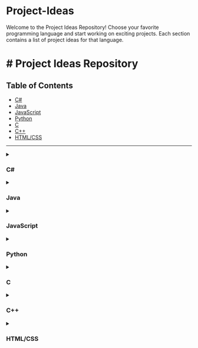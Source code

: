 # Project-Ideas
Welcome to the Project Ideas Repository! Choose your favorite programming language and start working on exciting projects. Each section contains a list of project ideas for that language.
<!DOCTYPE html>
<html lang="en">
<head>
    <meta charset="UTF-8">
    <meta name="viewport" content="width=device-width, initial-scale=1.0">
</head>
<body>

<h1># Project Ideas Repository</h1>


<h2>Table of Contents</h2>
<ul>
    <li><a href="#csharp">C#</a></li>
    <li><a href="#java">Java</a></li>
    <li><a href="#javascript">JavaScript</a></li>
    <li><a href="#python">Python</a></li>
    <li><a href="#c">C</a></li>
    <li><a href="#cpp">C++</a></li>
    <li><a href="#htmlcss">HTML/CSS</a></li>
</ul>

<hr>

<!-- C# Section -->
<details id="csharp">
    <summary><h3>C#</h3></summary>
    <ul>
        <li>Project Idea 1</li>
        <li>Project Idea 2</li>
        <li>Project Idea 3</li>
    </ul>
</details>

<!-- Java Section -->
<details id="java">
    <summary><h3>Java</h3></summary>
    <ul>
        <li>Project Idea 1</li>
        <li>Project Idea 2</li>
        <li>Project Idea 3</li>
    </ul>
</details>

<!-- JavaScript Section -->
<details id="javascript">
    <summary><h3>JavaScript</h3></summary>
    <ul>
        <li>Project Idea 1</li>
        <li>Project Idea 2</li>
        <li>Project Idea 3</li>
    </ul>
</details>

<!-- Python Section -->
<details id="python">
    <summary><h3>Python</h3></summary>
    <ul>
        <li>Project Idea 1</li>
        <li>Project Idea 2</li>
        <li>Project Idea 3</li>
    </ul>
</details>

<!-- C Section -->
<details id="c">
    <summary><h3>C</h3></summary>
    <ul>
        <li>Project Idea 1</li>
        <li>Project Idea 2</li>
        <li>Project Idea 3</li>
    </ul>
</details>

<!-- C++ Section -->
<details id="cpp">
    <summary><h3>C++</h3></summary>
    <ul>
        <li>Project Idea 1</li>
        <li>Project Idea 2</li>
        <li>Project Idea 3</li>
    </ul>
</details>

<!-- HTML/CSS Section -->
<details id="htmlcss">
    <summary><h3>HTML/CSS</h3></summary>
    <ul>
        <li>Project Idea 1</li>
        <li>Project Idea 2</li>
        <li>Project Idea 3</li>
    </ul>
</details>

</body>
</html>
